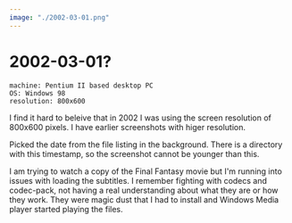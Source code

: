```yaml
---
image: "./2002-03-01.png"
---
```


# 2002-03-01?

```
machine: Pentium II based desktop PC
OS: Windows 98
resolution: 800x600
```


I find it hard to beleive that in 2002 I was using the screen resolution of
800x600 pixels. I have earlier screenshots with higer resolution.

Picked the date from the file listing in the background. There is a directory
with this timestamp, so the screenshot cannot be younger than this.

I am trying to watch a copy of the Final Fantasy movie but I'm running into
issues with loading the subtitles. I remember fighting with codecs and
codec-pack, not having a real understanding about what they are or how they
work. They were magic dust that I had to install and Windows Media player
started playing the files.
